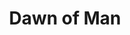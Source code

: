 ---
title:   Dawn of Man
studio:  Madruga Works
release: 2019-03-01 
img:     dawn-of-man.jpg 
url:     madrugaworks.com/dawnofman
status:  casual
last_played: 2019-04-22
tags:  # genre: mmo, action, rpg, strategy, computer, steam, ps4
  - computer
  - sim
  - city-builder
  - steam
---